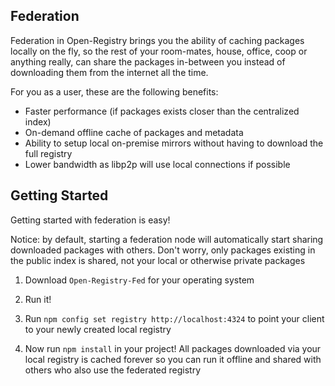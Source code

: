 ## Federation

Federation in Open-Registry brings you the ability of caching packages locally
on the fly, so the rest of your room-mates, house, office, coop or anything really,
can share the packages in-between you instead of downloading them from the internet
all the time.

For you as a user, these are the following benefits:

- Faster performance (if packages exists closer than the centralized index)
- On-demand offline cache of packages and metadata
- Ability to setup local on-premise mirrors without having to download the full registry
- Lower bandwidth as libp2p will use local connections if possible

## Getting Started

Getting started with federation is easy!

Notice: by default, starting a federation node will automatically start sharing
downloaded packages with others. Don't worry, only packages existing in the
public index is shared, not your local or otherwise private packages

1. Download `Open-Registry-Fed` for your operating system

2. Run it!

3. Run `npm config set registry http://localhost:4324` to point your client to
   your newly created local registry

4. Now run `npm install` in your project! All packages downloaded via your local
   registry is cached forever so you can run it offline and shared with others
   who also use the federated registry
